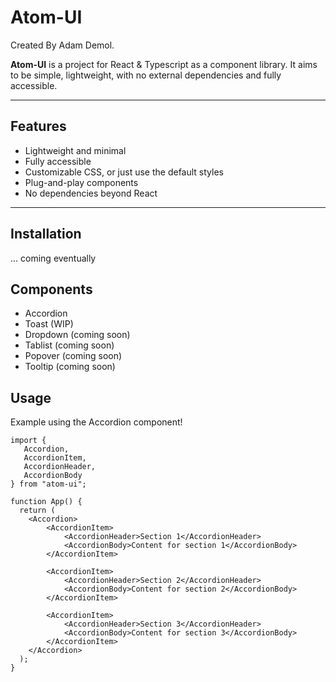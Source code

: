# Atom-UI
Created By Adam Demol. 

**Atom-UI** is a project for React & Typescript as a component library. It aims to be simple, lightweight, with no external dependencies and fully accessible. 

---

## Features

- Lightweight and minimal
- Fully accessible
- Customizable CSS, or just use the default styles
- Plug-and-play components
- No dependencies beyond React

---

## Installation

... coming eventually

## Components

 - Accordion
 - Toast (WIP)
 - Dropdown (coming soon)
 - Tablist (coming soon)
 - Popover (coming soon)
 - Tooltip (coming soon)

## Usage

Example using the Accordion component!

```tsx
import {
   Accordion,  
   AccordionItem,
   AccordionHeader,
   AccordionBody
} from "atom-ui";

function App() {
  return (
    <Accordion>
        <AccordionItem>
            <AccordionHeader>Section 1</AccordionHeader>
            <AccordionBody>Content for section 1</AccordionBody>
        </AccordionItem>

        <AccordionItem>
            <AccordionHeader>Section 2</AccordionHeader>
            <AccordionBody>Content for section 2</AccordionBody>
        </AccordionItem>

        <AccordionItem>
            <AccordionHeader>Section 3</AccordionHeader>
            <AccordionBody>Content for section 3</AccordionBody>
        </AccordionItem>
    </Accordion>
  );
}
```